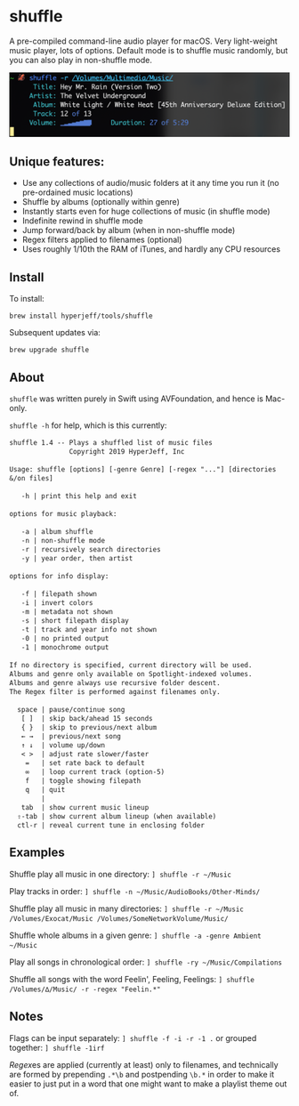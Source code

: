 shuffle
=======
A pre-compiled command-line audio player for macOS.
Very light-weight music player, lots of options.
Default mode is to shuffle music randomly,
but you can also play in non-shuffle mode.

![in action](https://github.com/hyperjeff/shuffle/blob/master/screen1.png)

## Unique features:
- Use any collections of audio/music folders at it any time you run it (no pre-ordained music locations)
- Shuffle by albums (optionally within genre)
- Instantly starts even for huge collections of music (in shuffle mode)
- Indefinite rewind in shuffle mode
- Jump forward/back by album (when in non-shuffle mode)
- Regex filters applied to filenames (optional)
- Uses roughly 1/10th the RAM of iTunes, and hardly any CPU resources

## Install
To install:
```
brew install hyperjeff/tools/shuffle
```

Subsequent updates via:
```
brew upgrade shuffle
```

## About
`shuffle` was written purely in Swift using AVFoundation, and hence is Mac-only.

`shuffle -h` for help, which is this currently:

```
shuffle 1.4 -- Plays a shuffled list of music files
               Copyright 2019 HyperJeff, Inc

Usage: shuffle [options] [-genre Genre] [-regex "..."] [directories &/on files]

   -h | print this help and exit

options for music playback:

   -a | album shuffle
   -n | non-shuffle mode
   -r | recursively search directories
   -y | year order, then artist

options for info display:

   -f | filepath shown
   -i | invert colors
   -m | metadata not shown
   -s | short filepath display
   -t | track and year info not shown
   -0 | no printed output
   -1 | monochrome output

If no directory is specified, current directory will be used.
Albums and genre only available on Spotlight-indexed volumes.
Albums and genre always use recursive folder descent.
The Regex filter is performed against filenames only.

  space | pause/continue song
   [ ]  | skip back/ahead 15 seconds
   { }  | skip to previous/next album
   ← →  | previous/next song
   ↑ ↓  | volume up/down
   < >  | adjust rate slower/faster
    =   | set rate back to default
    ∞   | loop current track (option-5)
    f   | toggle showing filepath
    q   | quit
        |
   tab  | show current music lineup
  ⇧-tab | show current album lineup (when available)
  ctl-r | reveal current tune in enclosing folder
```

## Examples
Shuffle play all music in one directory:
```] shuffle -r ~/Music```

Play tracks in order:
```] shuffle -n ~/Music/AudioBooks/Other-Minds/```

Shuffle play all music in many directories:
```] shuffle -r ~/Music /Volumes/Exocat/Music /Volumes/SomeNetworkVolume/Music/```

Shuffle whole albums in a given genre:
```] shuffle -a -genre Ambient ~/Music```

Play all songs in chronological order:
```] shuffle -ry ~/Music/Compilations```

Shuffle all songs with the word Feelin', Feeling, Feelings:
```] shuffle /Volumes/∆/Music/ -r -regex "Feelin.*"```

## Notes
Flags can be input separately:
```] shuffle -f -i -r -1 .```
or grouped together:
```] shuffle -1irf```

*Regex*es are applied (currently at least) only to filenames, and technically are formed by prepending `.*\b` and postpending `\b.*` in order to make it easier to just put in a word that one might want to make a playlist theme out of.
